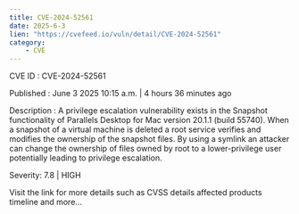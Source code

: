 ```yaml
---
title: CVE-2024-52561
date: 2025-6-3
lien: "https://cvefeed.io/vuln/detail/CVE-2024-52561"
category:
    - CVE
---
```


CVE ID : CVE-2024-52561

Published :  June 3
2025
10:15 a.m. | 4 hours
36 minutes ago

Description : A privilege escalation vulnerability exists in the Snapshot functionality of Parallels Desktop for Mac version 20.1.1 (build 55740). When a snapshot of a virtual machine is deleted
a root service verifies and modifies the ownership of the snapshot files. By using a symlink
an attacker can change the ownership of files owned by root to a lower-privilege user
potentially leading to privilege escalation.

Severity: 7.8 | HIGH

Visit the link for more details
such as CVSS details
affected products
timeline
and more...
